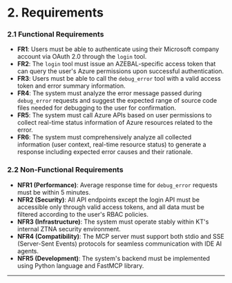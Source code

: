 # 2. Requirements

### **2.1 Functional Requirements**
* **FR1**: Users must be able to authenticate using their Microsoft company account via OAuth 2.0 through the `login` tool.
* **FR2**: The `login` tool must issue an AZEBAL-specific access token that can query the user's Azure permissions upon successful authentication.
* **FR3**: Users must be able to call the `debug_error` tool with a valid access token and error summary information.
* **FR4**: The system must analyze the error message passed during `debug_error` requests and suggest the expected range of source code files needed for debugging to the user for confirmation.
* **FR5**: The system must call Azure APIs based on user permissions to collect real-time status information of Azure resources related to the error.
* **FR6**: The system must comprehensively analyze all collected information (user context, real-time resource status) to generate a response including expected error causes and their rationale.

### **2.2 Non-Functional Requirements**
* **NFR1 (Performance)**: Average response time for `debug_error` requests must be within 5 minutes.
* **NFR2 (Security)**: All API endpoints except the login API must be accessible only through valid access tokens, and all data must be filtered according to the user's RBAC policies.
* **NFR3 (Infrastructure)**: The system must operate stably within KT's internal ZTNA security environment.
* **NFR4 (Compatibility)**: The MCP server must support both stdio and SSE (Server-Sent Events) protocols for seamless communication with IDE AI agents.
* **NFR5 (Development)**: The system's backend must be implemented using Python language and FastMCP library.

---
